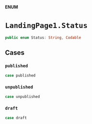 **ENUM**

# `LandingPage1.Status`

```swift
public enum Status: String, Codable
```

## Cases
### `published`

```swift
case published
```

### `unpublished`

```swift
case unpublished
```

### `draft`

```swift
case draft
```
